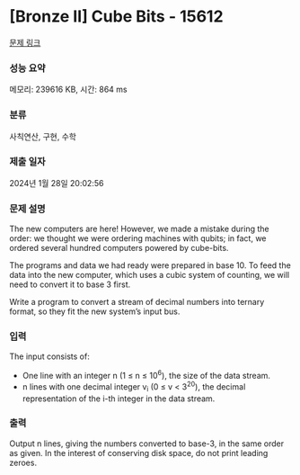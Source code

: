 # [Bronze II] Cube Bits - 15612 

[문제 링크](https://www.acmicpc.net/problem/15612) 

### 성능 요약

메모리: 239616 KB, 시간: 864 ms

### 분류

사칙연산, 구현, 수학

### 제출 일자

2024년 1월 28일 20:02:56

### 문제 설명

<p>The new computers are here! However, we made a mistake during the order: we thought we were ordering machines with qubits; in fact, we ordered several hundred computers powered by cube-bits.</p>

<p>The programs and data we had ready were prepared in base 10. To feed the data into the new computer, which uses a cubic system of counting, we will need to convert it to base 3 first.</p>

<p>Write a program to convert a stream of decimal numbers into ternary format, so they fit the new system’s input bus.</p>

### 입력 

 <p>The input consists of:</p>

<ul>
	<li>One line with an integer n (1 ≤ n ≤ 10<sup>6</sup>), the size of the data stream.</li>
	<li>n lines with one decimal integer v<sub>i</sub> (0 ≤ v < 3<sup>20</sup>), the decimal representation of the i-th integer in the data stream.</li>
</ul>

### 출력 

 <p>Output n lines, giving the numbers converted to base-3, in the same order as given. In the interest of conserving disk space, do not print leading zeroes.</p>

